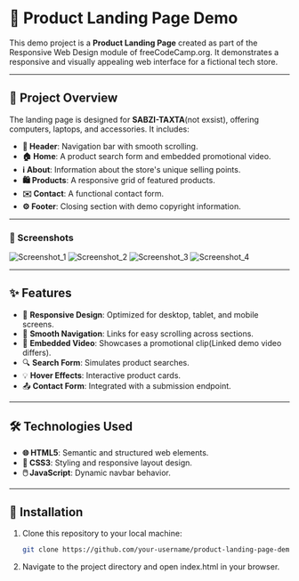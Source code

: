 # 🌟 Product Landing Page Demo

This demo project is a **Product Landing Page** created as part of the Responsive Web Design module of freeCodeCamp.org. It demonstrates a responsive and visually appealing web interface for a fictional tech store.

---

## 📖 Project Overview
The landing page is designed for **SABZI-TAXTA**(not exsist), offering computers, laptops, and accessories. It includes:
- **📌 Header**: Navigation bar with smooth scrolling.
- **🏠 Home**: A product search form and embedded promotional video.
- **ℹ️ About**: Information about the store's unique selling points.
- **🛍️ Products**: A responsive grid of featured products.
- **✉️ Contact**: A functional contact form.
- **⚙️ Footer**: Closing section with demo copyright information.

---

### 📸 Screenshots
![Screenshot_1](https://github.com/user-attachments/assets/66a23d5b-6243-4af2-8f4c-b891e7fc96c5)
![Screenshot_2](https://github.com/user-attachments/assets/897888b8-1e49-44a0-8ef1-ae591a2483ea)
![Screenshot_3](https://github.com/user-attachments/assets/2a4d1b51-14bb-4ec8-94f0-17db246fbb24)
![Screenshot_4](https://github.com/user-attachments/assets/3a72cb55-8722-4f0a-a12b-e9896a0b6bf5)

---

## ✨ Features
- 📱 **Responsive Design**: Optimized for desktop, tablet, and mobile screens.
- 🔗 **Smooth Navigation**: Links for easy scrolling across sections.
- 🎥 **Embedded Video**: Showcases a promotional clip(Linked demo video differs).
- 🔍 **Search Form**: Simulates product searches.
- 💡 **Hover Effects**: Interactive product cards.
- 📤 **Contact Form**: Integrated with a submission endpoint.

---

## 🛠️ Technologies Used
- **🌐 HTML5**: Semantic and structured web elements.
- **🎨 CSS3**: Styling and responsive layout design.
- **🖱️ JavaScript**: Dynamic navbar behavior.

---

## 🚀 Installation
1. Clone this repository to your local machine:
   ```bash
   git clone https://github.com/your-username/product-landing-page-demo.git

2. Navigate to the project directory and open index.html in your browser.
